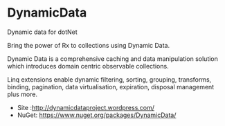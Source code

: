 DynamicData
===========

Dynamic data for dotNet

Bring the power of Rx to collections using Dynamic Data. 

Dynamic Data is a comprehensive caching and data manipulation solution which introduces domain centric observable collections.

Linq extensions enable dynamic filtering, sorting, grouping, transforms, binding, pagination, data virtualisation, expiration, disposal management plus more.

- Site :http://dynamicdataproject.wordpress.com/
- NuGet: https://www.nuget.org/packages/DynamicData/

